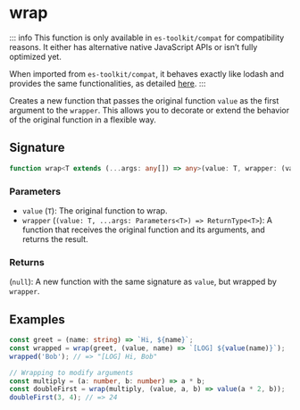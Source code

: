 # wrap

::: info
This function is only available in `es-toolkit/compat` for compatibility reasons. It either has alternative native JavaScript APIs or isn’t fully optimized yet.

When imported from `es-toolkit/compat`, it behaves exactly like lodash and provides the same functionalities, as detailed [here](../../../compatibility.md).
:::

Creates a new function that passes the original function `value` as the first argument to the `wrapper`.
This allows you to decorate or extend the behavior of the original function in a flexible way.

## Signature

```typescript
function wrap<T extends (...args: any[]) => any>(value: T, wrapper: (value: T, ...args: Parameters<T>) => ReturnType<T>): (...args: Parameters<T>) => ReturnType<T>;
```

### Parameters

- `value` (`T`): The original function to wrap.
- `wrapper` (`(value: T, ...args: Parameters<T>) => ReturnType<T>`): A function that receives the original function and its arguments, and returns the result.

### Returns

(`null`): A new function with the same signature as `value`, but wrapped by `wrapper`.

## Examples

```typescript
const greet = (name: string) => `Hi, ${name}`;
const wrapped = wrap(greet, (value, name) => `[LOG] ${value(name)}`);
wrapped('Bob'); // => "[LOG] Hi, Bob"

// Wrapping to modify arguments
const multiply = (a: number, b: number) => a * b;
const doubleFirst = wrap(multiply, (value, a, b) => value(a * 2, b));
doubleFirst(3, 4); // => 24
```